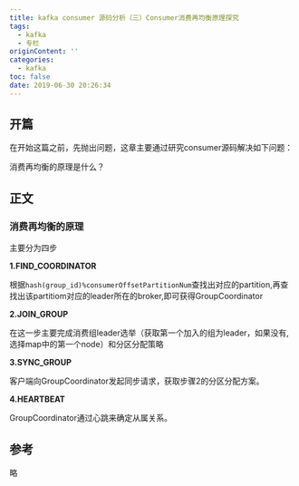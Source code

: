```yaml
---
title: kafka consumer 源码分析（三）Consumer消费再均衡原理探究
tags:
  - kafka
  - 专栏
originContent: ''
categories:
  - kafka
toc: false
date: 2019-06-30 20:26:34
---
```


## 开篇

在开始这篇之前，先抛出问题，这章主要通过研究consumer源码解决如下问题：

消费再均衡的原理是什么？

## 正文

### 消费再均衡的原理

主要分为四步

**1.FIND_COORDINATOR**

根据`hash(group_id)%consumerOffsetPartitionNum`查找出对应的partition,再查找出该partitiom对应的leader所在的broker,即可获得GroupCoordinator

**2.JOIN_GROUP**

在这一步主要完成消费组leader选举（获取第一个加入的组为leader，如果没有,选择map中的第一个node）和分区分配策略

**3.SYNC_GROUP**

客户端向GroupCoordinator发起同步请求，获取步骤2的分区分配方案。

**4.HEARTBEAT**

GroupCoordinator通过心跳来确定从属关系。

## 参考

略
